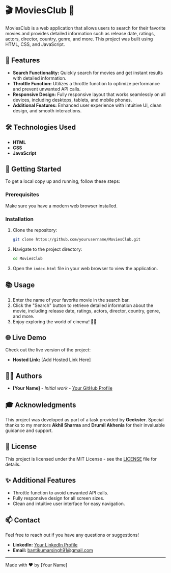 # 🎬 MoviesClub 🍿

MoviesClub is a web application that allows users to search for their favorite movies and provides detailed information such as release date, ratings, actors, director, country, genre, and more. This project was built using HTML, CSS, and JavaScript.

## 🚀 Features

- **Search Functionality:** Quickly search for movies and get instant results with detailed information.
- **Throttle Function:** Utilizes a throttle function to optimize performance and prevent unwanted API calls.
- **Responsive Design:** Fully responsive layout that works seamlessly on all devices, including desktops, tablets, and mobile phones.
- **Additional Features:** Enhanced user experience with intuitive UI, clean design, and smooth interactions.

## 🛠️ Technologies Used

- **HTML**
- **CSS**
- **JavaScript**

## 🌟 Getting Started

To get a local copy up and running, follow these steps:

### Prerequisites

Make sure you have a modern web browser installed.

### Installation

1. Clone the repository:
    ```bash
    git clone https://github.com/yourusername/MoviesClub.git
    ```
2. Navigate to the project directory:
    ```bash
    cd MoviesClub
    ```
3. Open the `index.html` file in your web browser to view the application.

## 📚 Usage

1. Enter the name of your favorite movie in the search bar.
2. Click the "Search" button to retrieve detailed information about the movie, including release date, ratings, actors, director, country, genre, and more.
3. Enjoy exploring the world of cinema! 🎥✨

## 🌐 Live Demo

Check out the live version of the project:
- **Hosted Link:** [Add Hosted Link Here]

## 🧑‍💻 Authors

- **[Your Name]** - *Initial work* - [Your GitHub Profile](https://github.com/yourusername)

## 🎓 Acknowledgments

This project was developed as part of a task provided by **Geekster**. Special thanks to my mentors **Akhil Sharma** and **Drumil Akhenia** for their invaluable guidance and support.

## 📜 License

This project is licensed under the MIT License - see the [LICENSE](LICENSE) file for details.

## ✨ Additional Features

- Throttle function to avoid unwanted API calls.
- Fully responsive design for all screen sizes.
- Clean and intuitive user interface for easy navigation.

## 📫 Contact

Feel free to reach out if you have any questions or suggestions!
- **LinkedIn:** [Your LinkedIn Profile](https://www.linkedin.com/in/banti-kr-singh/)
- **Email:** bantikumarsingh91@gmail.com

---

Made with ❤️ by [Your Name]
